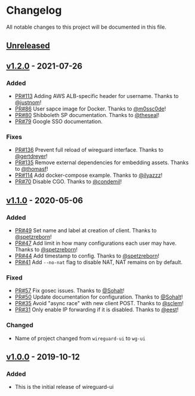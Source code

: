 # Changelog
All notable changes to this project will be documented in this file.

<!-- next-header -->
## [Unreleased]

## [v1.2.0] - 2021-07-26
### Added
- [PR#113](https://github.com/EmbarkStudios/wg-ui/pull/113) Adding AWS ALB-specific header for username. Thanks to [@justnom](https://github.com/justnom)!
- [PR#86](https://github.com/EmbarkStudios/wg-ui/pull/86) User sapce image for Docker. Thanks to [@m0ssc0de](https://github.com/m0ssc0de)!
- [PR#80](https://github.com/EmbarkStudios/wg-ui/pull/80) Shibboleth SP documentation. Thanks to [@theseal](https://github.com/theseal)!
- [PR#79](https://github.com/EmbarkStudios/wg-ui/pull/79) Google SSO documentation.

### Fixes
- [PR#136](https://github.com/EmbarkStudios/wg-ui/pull/136) Prevent full reload of wireguard interface. Thanks to [@gertdreyer](https://github.com/gertdreyer)!
- [PR#135](https://github.com/EmbarkStudios/wg-ui/pull/135) Remove external dependencies for embedding assets. Thanks to [@thomasf](https://github.com/thomasf)!
- [PR#114](https://github.com/EmbarkStudios/wg-ui/pull/114) Add docker-compose example. Thanks to [@ilyazzz](https://github.com/ilyazzz)!
- [PR#70](https://github.com/EmbarkStudios/wg-ui/pull/70) Disable CGO. Thanks to [@condemil](https://github.com/condemil)!

## [v1.1.0] - 2020-05-06
### Added 
- [PR#49](https://github.com/EmbarkStudios/wg-ui/pull/49) Set name and label at creation of client. Thanks to [@spetzreborn](https://github.com/spetzreborn)!
- [PR#47](https://github.com/EmbarkStudios/wg-ui/pull/47) Add limit in how many configurations each user may have. Thanks to [@spetzreborn](https://github.com/spetzreborn)!
- [PR#44](https://github.com/EmbarkStudios/wg-ui/pull/44) Add timestamp to config. Thanks to [@spetzreborn](https://github.com/spetzreborn)!
- [PR#41](https://github.com/EmbarkStudios/wg-ui/pull/41) Add `--no-nat` flag to disable NAT, NAT remains on by default.

### Fixed
- [PR#57](https://github.com/EmbarkStudios/wg-ui/pull/57) Fix gosec issues. Thanks to [@Sohalt](https://github.com/Sohalt)!
- [PR#50](https://github.com/EmbarkStudios/wg-ui/pull/50) Update documentation for configuration. Thanks to [@Sohalt](https://github.com/Sohalt)!
- [PR#35](https://github.com/EmbarkStudios/wg-ui/pull/35) Avoid "async race" with new client POST. Thanks to [@sclem](https://github.com/sclem)!
- [PR#31](https://github.com/EmbarkStudios/wg-ui/pull/31) Only enable IP forwarding if it is disabled. Thanks to [@eest](https://github.com/eest)!

### Changed
- Name of project changed from `wireguard-ui` to `wg-ui`

## [v1.0.0] - 2019-10-12
### Added
- This is the initial release of wireguard-ui

<!-- next-url -->
[Unreleased]: https://github.com/EmbarkStudios/wg-ui/compare/v1.2.0...HEAD
[v1.2.0]: https://github.com/EmbarkStudios/wg-ui/compare/v1.1.0...v1.2.0
[v1.1.0]: https://github.com/EmbarkStudios/wg-ui/compare/v1.0.0...v1.1.0
[v1.0.0]: https://github.com/EmbarkStudios/wg-ui/releases/tag/v1.0.0

